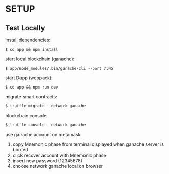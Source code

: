 # SETUP

## Test Locally

install dependencies:

    $ cd app && npm install

start local blockchain (ganache):

    $ app/node_modules/.bin/ganache-cli --port 7545

start Dapp (webpack):

    $ cd app && npm run dev

migrate smart contracts:

    $ truffle migrate --network ganache

blockchain console:

    $ truffle console --network ganache

use ganache account on metamask:

1. copy Mnemonic phase from terminal displayed when ganache server is booted
2. click recover account with Mnemonic phase
3. insert new password (12345678)
4. choose network ganache local on browser

